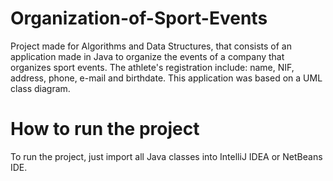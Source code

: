# Organization-of-Sport-Events
Project made for Algorithms and Data Structures, that consists of an application made in Java to organize the events of a company that organizes sport
events. The athlete's registration include: name, NIF, address, phone, e-mail and birthdate.
This application was based on a UML class diagram.

# How to run the project

To run the project, just import all Java classes into IntelliJ IDEA or NetBeans IDE.

